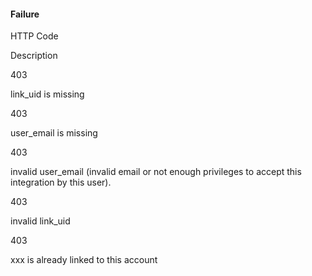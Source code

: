 #### Failure



	

		

			
HTTP Code

			
Description

		

	

	

    

403

link_uid is missing


    

403

user_email is missing


    

403

invalid user_email (invalid email or not enough privileges to accept this integration by this user).


    

403

invalid link_uid


    

403

xxx is already linked to this account


  




